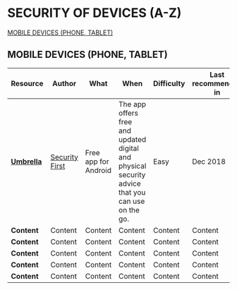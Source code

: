 # SECURITY OF DEVICES (A-Z)

[MOBILE DEVICES (PHONE, TABLET)](#mobile-devices-phone-tablet)

## MOBILE DEVICES (PHONE, TABLET)

Resource | Author | What | When | Difficulty | Last recommended in
------------ | ------------- | ------------- | ------------- | ------------- | -------------
**[Umbrella](https://secfirst.org/umbrella/)** | [Security First](https://secfirst.org/about/) | Free app for Android | The app offers free and updated digital and physical security advice that you can use on the go. | Easy | Dec 2018
**Content** | Content | Content | Content | Content | Content
**Content** | Content | Content | Content | Content | Content
**Content** | Content | Content | Content | Content | Content
**Content** | Content | Content | Content | Content | Content
**Content** | Content | Content | Content | Content | Content

